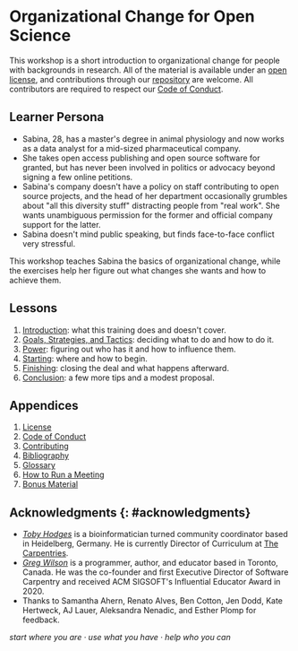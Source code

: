 # Organizational Change for Open Science

This workshop is a short introduction to organizational change
for people with backgrounds in research.
All of the material is available under an [open license](@/license/),
and contributions through our [repository][repo] are welcome.
All contributors are required to respect our [Code of Conduct](@/conduct/).

## Learner Persona

-   Sabina, 28, has a master's degree in animal physiology
    and now works as a data analyst for a mid-sized pharmaceutical company.
-   She takes open access publishing and open source software for granted,
    but has never been involved in politics or advocacy beyond signing a few online petitions.
-   Sabina's company doesn't have a policy on staff contributing to open source projects,
    and the head of her department occasionally grumbles about
    "all this diversity stuff" distracting people from "real work".
    She wants unambiguous permission for the former and official company support for the latter.
-   Sabina doesn't mind public speaking,
    but finds face-to-face conflict very stressful.

This workshop teaches Sabina the basics of organizational change,
while the exercises help her figure out what changes she wants
and how to achieve them.

## Lessons

<div id="lessons" markdown="1">

1.  [Introduction](@/intro/): what this training does and doesn't cover.
1.  [Goals, Strategies, and Tactics](@/gst/): deciding what to do and how to do it.
1.  [Power](@/power/): figuring out who has it and how to influence them.
1.  [Starting](@/starting/): where and how to begin.
1.  [Finishing](@/finishing/): closing the deal and what happens afterward.
1.  [Conclusion](@/finale/): a few more tips and a modest proposal.

</div>

##  Appendices

<div id="appendices" markdown="1">

1.  [License](@/license/)
1.  [Code of Conduct](@/conduct/)
1.  [Contributing](@/contributing/)
1.  [Bibliography](@/bibliography/)
1.  [Glossary](@/glossary/)
1.  [How to Run a Meeting](@/meetings/)
1.  [Bonus Material](@/bonus/)

</div>

## Acknowledgments {: #acknowledgments}

-   *[Toby Hodges][hodges-toby]* is a bioinformatician turned community coordinator based in Heidelberg, Germany.
    He is currently Director of Curriculum at [The Carpentries][carpentries].
-   *[Greg Wilson][wilson-greg]* is a programmer, author, and educator based in Toronto, Canada.
    He was the co-founder and first Executive Director of Software Carpentry
    and received ACM SIGSOFT's Influential Educator Award in 2020.
-   Thanks to Samantha Ahern, Renato Alves, Ben Cotton, Jen Dodd, Kate Hertweck, AJ Lauer, Aleksandra Nenadic, and Esther Plomp for feedback.

<p class="center">
  <em>
    start where you are
    &middot;
    use what you have
    &middot;
    help who you can
  </em>
</p>

[carpentries]: https://carpentries.org
[repo]: https://github.com/gvwilson/change
[hodges-toby]: https://tbyhdgs.info/
[wilson-greg]: https://third-bit.com/
